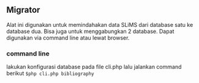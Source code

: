## Migrator
Alat ini digunakan untuk memindahakan data SLiMS dari database satu ke database dua. Bisa juga untuk menggabungkan 2 database. Dapat digunakan via command line atau lewat browser.

### command line
lakukan konfigurasi database pada file cli.php
lalu jalankan command berikut `$php cli.php bibliography`
